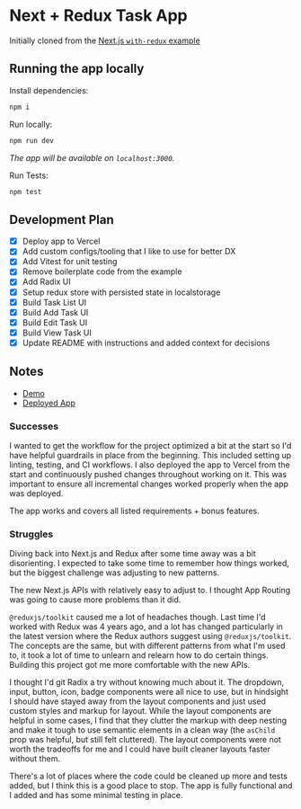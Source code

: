 # Next + Redux Task App

Initially cloned from the [Next.js `with-redux` example](https://github.com/vercel/next.js/tree/canary/examples/with-redux)

## Running the app locally

Install dependencies:

```sh
npm i
```

Run locally:

```sh
npm run dev
```

_The app will be available on `localhost:3000`._

Run Tests:

```sh
npm test
```

## Development Plan

- [x] Deploy app to Vercel
- [x] Add custom configs/tooling that I like to use for better DX
- [x] Add Vitest for unit testing
- [x] Remove boilerplate code from the example
- [x] Add Radix UI
- [x] Setup redux store with persisted state in localstorage
- [x] Build Task List UI
- [x] Build Add Task UI
- [x] Build Edit Task UI
- [x] Build View Task UI
- [x] Update README with instructions and added context for decisions

## Notes

- [Demo](https://www.loom.com/share/bd6d2db4de0a4273a73ddd86c8286bef)
- [Deployed App](https://nextjs-task-app-opal.vercel.app/)

### Successes

I wanted to get the workflow for the project optimized a bit at the start so I'd have helpful guardrails in place from the beginning. This included setting up linting, testing, and CI workflows. I also deployed the app to Vercel from the start and continuously pushed changes throughout working on it. This was important to ensure all incremental changes worked properly when the app was deployed.

The app works and covers all listed requirements + bonus features.

### Struggles

Diving back into Next.js and Redux after some time away was a bit disorienting. I expected to take some time to remember how things worked, but the biggest challenge was adjusting to new patterns.

The new Next.js APIs with relatively easy to adjust to. I thought App Routing was going to cause more problems than it did.

`@reduxjs/toolkit` caused me a lot of headaches though. Last time I'd worked with Redux was 4 years ago, and a lot has changed particularly in the latest version where the Redux authors suggest using `@reduxjs/toolkit`. The concepts are the same, but with different patterns from what I'm used to, it took a lot of time to unlearn and relearn how to do certain things. Building this project got me more comfortable with the new APIs.

I thought I'd git Radix a try without knowing much about it. The dropdown, input, button, icon, badge components were all nice to use, but in hindsight I should have stayed away from the layout components and just used custom styles and markup for layout. While the layout components are helpful in some cases, I find that they clutter the markup with deep nesting and make it tough to use semantic elements in a clean way (the `asChild` prop was helpful, but still felt cluttered). The layout components were not worth the tradeoffs for me and I could have built cleaner layouts faster without them.

There's a lot of places where the code could be cleaned up more and tests added, but I think this is a good place to stop. The app is fully functional and I added and has some minimal testing in place.
